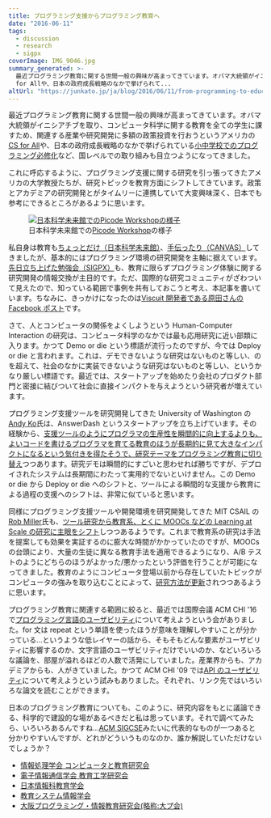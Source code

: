 ```yaml
---
title: プログラミング支援からプログラミング教育へ
date: "2016-06-11"
tags:
  - discussion
  - research
  - sigpx
coverImage: IMG_9046.jpg
summary_generated: >-
  最近プログラミング教育に関する世間一般の興味が高まってきています。オバマ大統領がイニシアチブを取り、コンピュータ科学に関する教育を全ての学生に課すため、関連する産業や研究開発に多額の政策投資を行おうというアメリカのCS
  for Allや、日本の政府成長戦略のなかで挙げられて...
altUrl: "https://junkato.jp/ja/blog/2016/06/11/from-programming-to-education/"
---
```


最近プログラミング教育に関する世間一般の興味が高まってきています。オバマ大統領がイニシアチブを取り、コンピュータ科学に関する教育を全ての学生に課すため、関連する産業や研究開発に多額の政策投資を行おうというアメリカの[CS for All](https://www.whitehouse.gov/blog/2016/01/30/computer-science-all)や、日本の政府成長戦略のなかで挙げられている[小中学校でのプログラミング必修化](http://www.news24.jp/articles/2016/05/16/06330298.html)など、国レベルでの取り組みも目立つようになってきました。

これに呼応するように、プログラミング支援に関する研究を引っ張ってきたアメリカの大学教授たちが、研究トピックを教育方面にシフトしてきています。政策とアカデミアの研究開発とがタイムリーに連携していて大変興味深く、日本でも参考にできるところがあるように思います。

<figure className="center">
  <a href="/images/IMG_9046.jpg"><img src="/images/IMG_9046-1024x683.jpg" alt="日本科学未来館でのPicode Workshopの様子" /></a>
  <figcaption>日本科学未来館での<a href="http://blog.miraikan.jst.go.jp/event/20130517post-347.html">Picode Workshop</a>の様子</figcaption>
</figure>

私自身は教育も[ちょっとだけ（日本科学未来館）](http://blog.miraikan.jst.go.jp/event/20130517post-347.html)、[手伝ったり（CANVAS）](http://canvas.ws/workshop/9548)してきましたが、基本的にはプログラミング環境の研究開発を主軸に据えています。[先日立ち上げた勉強会（SIGPX）](http://sigpx.org)も、教育に限らずプログラミング体験に関する研究開発の情報交換が主目的です。ただ、国際的な研究コミュニティがざわついて見えたので、知っている範囲で事例を共有しておこうと考え、本記事を書いています。ちなみに、きっかけになったのは[Viscuit 開発者である原田さんの Facebook ポスト](https://www.facebook.com/yasunori.harada.7/posts/10209444809020255)です。

さて、人とコンピュータの関係をよくしようという Human-Computer Interaction の研究は、コンピュータ科学のなかでは最も応用研究に近い部類に入ります。かつて Demo or die という標語が流行ったのですが、今では Deploy or die と言われます。これは、デモできないような研究はないものと等しい、のを超えて、社会のなかに実装できないような研究はないものと等しい、というかなり厳しい標語です。最近では、スタートアップを始めたり会社のプロダクト部門と密接に結びついて社会に直接インパクトを与えようという研究者が増えています。

プログラミング支援ツールを研究開発してきた University of Washington の[Andy Ko](https://faculty.washington.edu/ajko/)氏は、AnswerDash というスタートアップを立ち上げています。その経験から、[支援ツールのようにプログラマの生産性を瞬間的に向上するよりも、よいコードを書けるプログラマを育てる教育のほうが長期的に見て大きなインパクトになるという気付きを得たそうで、研究テーマをプログラミング教育に切り替え](http://blogs.uw.edu/ajko/2016/05/13/my-sabbatical-research-pivot/)つつあります。研究デモは瞬間的にすごいと思わせれば勝ちですが、デプロイされたシステムは長期間にわたって実用的でないといけません。この Demo or die から Deploy or die へのシフトと、ツールによる瞬間的な支援から教育による過程の支援へのシフトは、非常に似ていると思います。

同様にプログラミング支援ツールや開発環境を研究開発してきた MIT CSAIL の[Rob Miller](http://people.csail.mit.edu/rcm/)氏も、[ツール研究から教育系、とくに MOOCs などの Learning at Scale の研究に主眼をシフト](http://groups.csail.mit.edu/uid/research.shtml)しつつあるようです。これまで教育系の研究は手法を提案しても効果を実証するのに膨大な時間がかかっていたのですが、MOOCs の台頭により、大量の生徒に異なる教育手法を適用できるようになり、A/B テストのようにどちらのほうがよかった/悪かったという評価を行うことが可能になってきました。教育のようにコンピュータ登場以前から存在していたトピックがコンピュータの強みを取り込むことによって、[研究方法が更新](/ja/posts/2016-03-16-ipsj-one-px-science-as-a-service/)されつつあるように思います。

プログラミング教育に関連する範囲に絞ると、最近では国際会議 ACM CHI '16 で[プログラミング言語のユーザビリティ](http://www.cs.cmu.edu/~NatProg/programminglanguageusability/)について考えようという会がありました。for 文は repeat という単語を使ったほうが意味を理解しやすいことが分かっている…というような低レイヤーの話から、そもそもどんな要素がユーザビリティに影響するのか、文字言語のユーザビリティだけでいいのか、などいろいろな議論を、部屋が溢れるほどの人数で活発にしていました。産業界からも、アカデミアからも、人がきていました。かつて ACM CHI '09 では[API のユーザビリティ](https://sites.google.com/site/apiusability/)について考えようという試みもありました。それぞれ、リンク先ではいろいろな論文を読むことができます。

日本のプログラミング教育についても、このように、研究内容をもとに議論できる、科学的で建設的な場があるべきだと私は思っています。それで調べてみたら、いろいろあるんですね…[ACM SIGCSE](http://sigcse.org/sigcse/)みたいに代表的なものが一つあると分かりやすいんですが、どれがどういうものなのか、誰か解説していただけないでしょうか？

- [情報処理学会 コンピュータと教育研究会](http://ce.eplang.jp/)
- [電子情報通信学会 教育工学研究会](http://www.ieice.org/ken/program/index.php?tgid=ET)
- [日本情報科教育学会](http://jaeis.org/zenkoku/)
- [教育システム情報学会](http://www.jsise.org/society/)
- [大阪プログラミング・情報教育研究会(略称:大プ会)](http://qed.ouj.ac.jp/pukai/index.php?%C2%E7%A5%D7%B2%F1)
